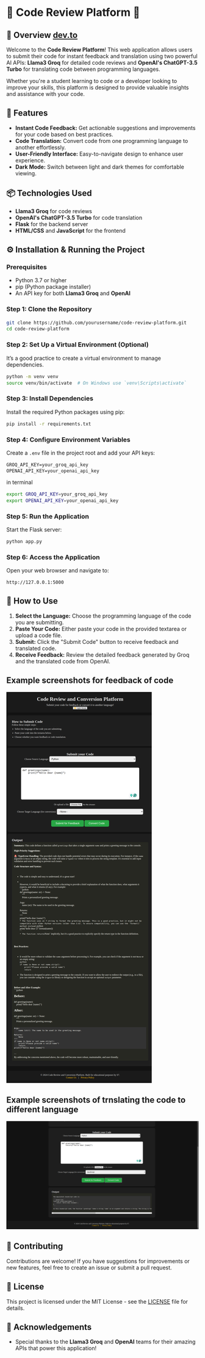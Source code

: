 # 🌟 Code Review Platform 🌟

## 🚀 Overview [dev.to](https://dev.to/sourabh7iwari_39/my-post-post-1o74)
Welcome to the **Code Review Platform**! This web application allows users to submit their code for instant feedback and translation using two powerful AI APIs: **Llama3 Groq** for detailed code reviews and **OpenAI's ChatGPT-3.5 Turbo** for translating code between programming languages. 

Whether you're a student learning to code or a developer looking to improve your skills, this platform is designed to provide valuable insights and assistance with your code. 

## 🔧 Features
- **Instant Code Feedback:** Get actionable suggestions and improvements for your code based on best practices.
- **Code Translation:** Convert code from one programming language to another effortlessly.
- **User-Friendly Interface:** Easy-to-navigate design to enhance user experience.
- **Dark Mode:** Switch between light and dark themes for comfortable viewing.

## 📦 Technologies Used
- **Llama3 Groq** for code reviews
- **OpenAI's ChatGPT-3.5 Turbo** for code translation
- **Flask** for the backend server
- **HTML/CSS** and **JavaScript** for the frontend

## ⚙️ Installation & Running the Project

### Prerequisites
- Python 3.7 or higher
- pip (Python package installer)
- An API key for both **Llama3 Groq** and **OpenAI**

### Step 1: Clone the Repository
```bash
git clone https://github.com/yourusername/code-review-platform.git
cd code-review-platform
```

### Step 2: Set Up a Virtual Environment (Optional)
It’s a good practice to create a virtual environment to manage dependencies.
```bash
python -m venv venv
source venv/bin/activate  # On Windows use `venv\Scripts\activate`
```

### Step 3: Install Dependencies
Install the required Python packages using pip:
```bash
pip install -r requirements.txt
```

### Step 4: Configure Environment Variables
Create a `.env` file in the project root and add your API keys:
```
GROQ_API_KEY=your_groq_api_key
OPENAI_API_KEY=your_openai_api_key
```
in terminal
```bash
export GROQ_API_KEY=your_groq_api_key
export OPENAI_API_KEY=your_openai_api_key
```

### Step 5: Run the Application
Start the Flask server:
```bash
python app.py
```

### Step 6: Access the Application
Open your web browser and navigate to:
```
http://127.0.0.1:5000
```

## 🤔 How to Use
1. **Select the Language:** Choose the programming language of the code you are submitting.
2. **Paste Your Code:** Either paste your code in the provided textarea or upload a code file.
3. **Submit:** Click the "Submit Code" button to receive feedback and translated code.
4. **Receive Feedback:** Review the detailed feedback generated by Groq and the translated code from OpenAI.

## Example screenshots for feedback of code
![Getting feedback of code](static/127.0.0.1_5000_.png)

## Example screenshots of trnslating the code to different language
![Translating code to other language](static/ss1.png)

## 🎉 Contributing
Contributions are welcome! If you have suggestions for improvements or new features, feel free to create an issue or submit a pull request.

## 📄 License
This project is licensed under the MIT License - see the [LICENSE](LICENSE) file for details.

## 📝 Acknowledgements
- Special thanks to the **Llama3 Groq** and **OpenAI** teams for their amazing APIs that power this application!
